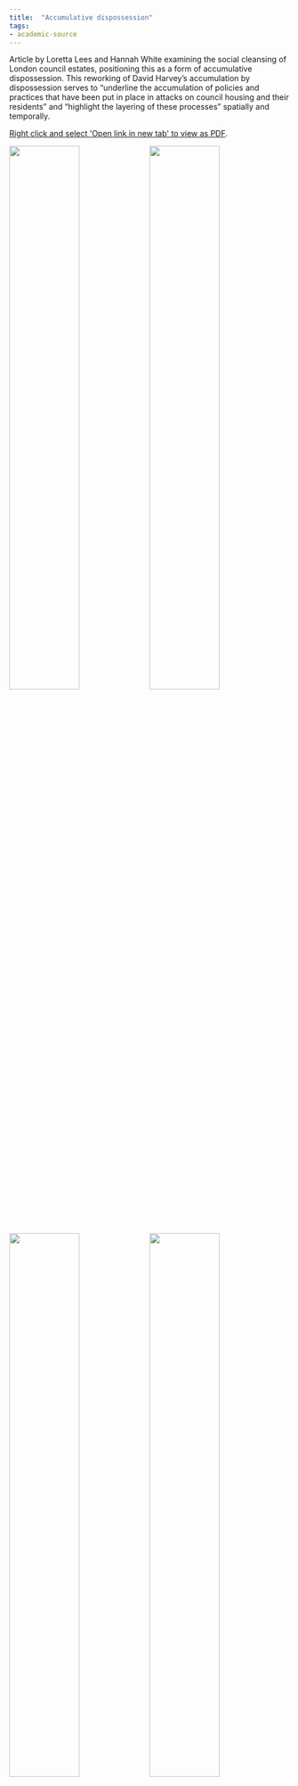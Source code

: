 ```yaml
---
title:  "Accumulative dispossession"
tags:
- academic-source
---
```


Article by Loretta Lees and Hannah White examining the social cleansing of London council estates, positioning this as a form of accumulative dispossession. This reworking of David Harvey’s accumulation by dispossession serves to “underline the accumulation of policies and practices that have been put in place in attacks on council housing and their residents” and “highlight the layering of these processes” spatially and temporally.

<a href="https://elaraks.github.io/dampcapital/images/theory/Lees-White-accumulativedisposession.pdf" target="_blank">Right click and select 'Open link in new tab' to view as PDF</a>.

<img src="https://elaraks.github.io/dampcapital/Lees-White-accumulativedisposession-02.jpg" width="50%"/><img src="https://elaraks.github.io/dampcapital/Lees-White-accumulativedisposession-03.jpg" width="50%"/>
<img src="https://elaraks.github.io/dampcapital/Lees-White-accumulativedispssession-04.jpg" width="50%"/><img src="https://elaraks.github.io/dampcapital/Lees-White-accumulativedisposession-05.jpg" width="50%"/>
<img src="https://elaraks.github.io/dampcapital/Lees-White-accumulativedisposession-06.jpg" width="50%"/><img src="https://elaraks.github.io/dampcapital/Lees-White-accumulativedisposession-07.jpg" width="50%"/>
<img src="https://elaraks.github.io/dampcapital/Lees-White-accumulativedisposession-08.jpg" width="50%"/><img src="https://elaraks.github.io/dampcapital/Lees-White-accumulativedisposession-09.jpg" width="50%"/>
<img src="https://elaraks.github.io/dampcapital/Lees-White-accumulativedisposession-10.jpg" width="50%"/><img src="https://elaraks.github.io/dampcapital/Lees-White-accumulativedisposession-11.jpg" width="50%"/>
<img src="https://elaraks.github.io/dampcapital/Lees-White-accumulativedisposession-12.jpg" width="50%"/><img src="https://elaraks.github.io/dampcapital/Lees-White-accumulativedisposession-13.jpg" width="50%"/>
<img src="https://elaraks.github.io/dampcapital/Lees-White-accumulativedisposession-14.jpg" width="50%"/><img src="https://elaraks.github.io/dampcapital/Lees-White-accumulativedisposession-15.jpg" width="50%"/>
<img src="https://elaraks.github.io/dampcapital/Lees-White-accumulativedisposession-16.jpg" width="50%"/><img src="https://elaraks.github.io/dampcapital/Lees-White-accumulativedisposession-17.jpg" width="50%"/>
<img src="https://elaraks.github.io/dampcapital/Lees-White-accumulativedisposession-18.jpg" width="50%"/><img src="https://elaraks.github.io/dampcapital/Lees-White-accumulativedisposession-19.jpg" width="50%"/>

